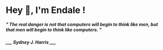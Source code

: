 <h1 title="head"> Hey 👋, I'm Endale !</h1>

**<h5><i>" The real danger is not that computers will begin to think like men, but that men will begin to think like computers. "</i></h5>**

*<b>___ Sydney J. Harris ___</b>*
